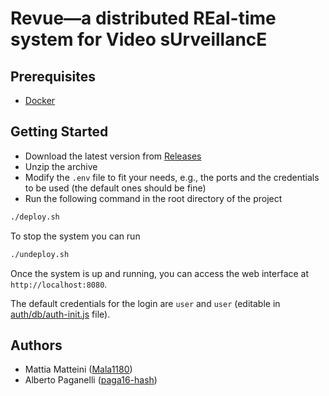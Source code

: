 # Revue—a distributed REal-time system for Video sUrveillancE

## Prerequisites

- [Docker](https://docker.com)

## Getting Started

- Download the latest version from [Releases](https://github.com/Mala1180/revue/releases)
- Unzip the archive
- Modify the `.env` file to fit your needs, e.g., the ports and the credentials to be used (the default ones should be
  fine)
- Run the following command in the root directory of the project

```bash
./deploy.sh
```

To stop the system you can run

```bash
./undeploy.sh
```

Once the system is up and running, you can access the web interface at `http://localhost:8080`.

The default credentials for the login are `user` and `user` (editable in [auth/db/auth-init.js](auth/db/auth-init.js)
file).

## Authors

- Mattia Matteini ([Mala1180](https://github.com/Mala1180))
- Alberto Paganelli ([paga16-hash](https://github.com/paga16-hash))
